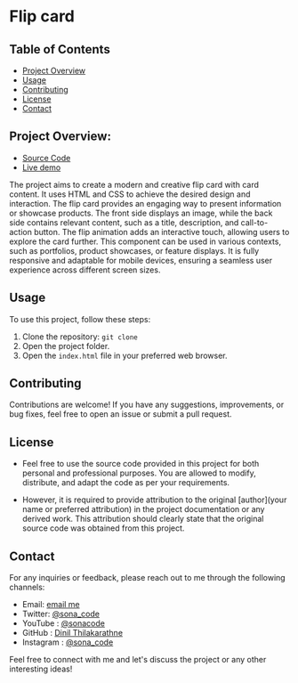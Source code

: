 # Flip card

## Table of Contents
- [Project Overview](#project-overview)
- [Usage](#usage)
- [Contributing](#contributing)
- [License](#license)
- [Contact](#contact)

## Project Overview:
- [Source Code](https://github.com/Dinil-Thilakarathne/50-css-projects/tree/main/flip%20card)
- [Live demo](https://dinil-thilakarathne.github.io/50-css-projects/flip%20card)

The project aims to create a modern and creative flip card with card content. It uses HTML and CSS to achieve the desired design and interaction. The flip card provides an engaging way to present information or showcase products. The front side displays an image, while the back side contains relevant content, such as a title, description, and call-to-action button. The flip animation adds an interactive touch, allowing users to explore the card further. This component can be used in various contexts, such as portfolios, product showcases, or feature displays. It is fully responsive and adaptable for mobile devices, ensuring a seamless user experience across different screen sizes.


## Usage
To use this project, follow these steps:

1. Clone the repository: `git clone `
2. Open the project folder.
3. Open the `index.html` file in your preferred web browser.


## Contributing
Contributions are welcome! If you have any suggestions, improvements, or bug fixes, feel free to open an issue or submit a pull request.

## License
- Feel free to use the source code provided in this project for both personal and professional purposes. You are allowed to modify, distribute, and adapt the code as per your requirements.

- However, it is required to provide attribution to the original [author](your name or preferred attribution) in the project documentation or any derived work. This attribution should clearly state that the original source code was obtained from this project.


## Contact
For any inquiries or feedback, please reach out to me through the following channels:

- Email: [email me](mailto:sonacode44@gmail.com)
- Twitter: [@sona_code](https://twitter.com/sona_code)
- YouTube : [@sonacode](https://www.youtube.com/@sonacode/videos)
- GitHub : [Dinil Thilakarathne](https://github.com/Dinil-Thilakarathne/)
- Instagram : [@sona_code](https://www.instagram.com/sona_code/)
<!-- - LinkedIn: [Your Name](https://www.linkedin.com/in/yourname/) -->

Feel free to connect with me and let's discuss the project or any other interesting ideas!

